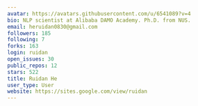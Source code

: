 ```yaml
---
avatar: https://avatars.githubusercontent.com/u/6541089?v=4
bio: NLP scientist at Alibaba DAMO Academy. Ph.D. from NUS.
email: heruidan0830@gmail.com
followers: 185
following: 7
forks: 163
login: ruidan
open_issues: 30
public_repos: 12
stars: 522
title: Ruidan He
user_type: User
website: https://sites.google.com/view/ruidan
---
```

